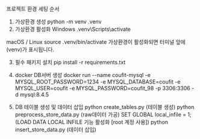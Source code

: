 프로젝트 환경 세팅 순서
1. 가상환경 생성
python -m venv .venv
2. 가상환경 활성화
Windows
.venv\Scripts\activate

macOS / Linux
source .venv/bin/activate
가상환경이 활성화되면 터미널 앞에 (venv)가 표시됩니다.

3. 필수 패키지 설치
pip install -r requirements.txt

4. docker DB서버 생성
docker run --name coufit-mysql -e MYSQL_ROOT_PASSWORD=1234 -e MYSQL_DATABASE=coufit -e MYSQL_USER=coufit -e MYSQL_PASSWORD=coufit_98 -p 3306:3306 -d mysql:8.4.5

5. DB 테이블 생성 및 데이터 삽입
python create_tables.py (테이블 생성)
python preprocess_store_data.py (raw데이터 가공)
SET GLOBAL local_infile = 1; (LOAD DATA LOCAL INFILE 기능 활성화 [root 계정 사용])
python insert_store_data.py (데이터 삽입)
